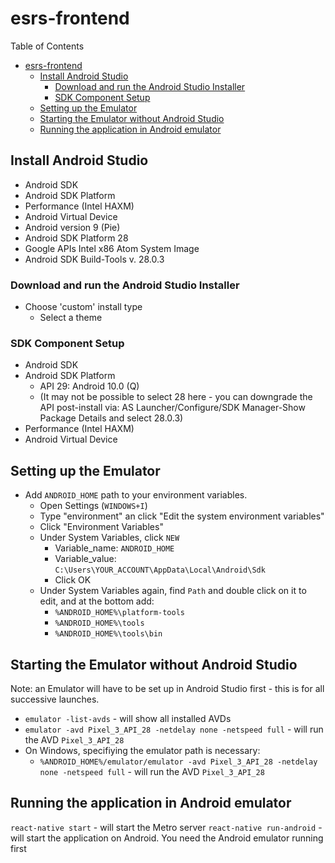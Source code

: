 # esrs-frontend

Table of Contents

- [esrs-frontend](#esrs-frontend)
  - [Install Android Studio](#install-android-studio)
    - [Download and run the Android Studio Installer](#download-and-run-the-android-studio-installer)
    - [SDK Component Setup](#sdk-component-setup)
  - [Setting up the Emulator](#setting-up-the-emulator)
  - [Starting the Emulator without Android Studio](#starting-the-emulator-without-android-studio)
  - [Running the application in Android emulator](#running-the-application-in-android-emulator)

## Install Android Studio

- Android SDK
- Android SDK Platform
- Performance (Intel HAXM)
- Android Virtual Device
- Android version 9 (Pie)
- Android SDK Platform 28
- Google APIs Intel x86 Atom System Image
- Android SDK Build-Tools v. 28.0.3

### Download and run the Android Studio Installer

- Choose 'custom' install type
  - Select a theme
  
### SDK Component Setup

- Android SDK
- Android SDK Platform
  - API 29: Android 10.0 (Q)
  - (It may not be possible to select 28 here - you can downgrade the API post-install via: AS Launcher/Configure/SDK Manager-Show Package Details and select 28.0.3)
- Performance (Intel HAXM)
- Android Virtual Device

## Setting up the Emulator

- Add `ANDROID_HOME` path to your environment variables.
  - Open Settings (`WINDOWS+I`)
  - Type "environment" an click "Edit the system environment variables"
  - Click "Environment Variables"
  - Under System Variables, click `NEW`
    - Variable_name: `ANDROID_HOME`
    - Variable_value: `C:\Users\YOUR_ACCOUNT\AppData\Local\Android\Sdk`
    - Click OK
  - Under System Variables again, find `Path` and double click on it to edit, and at the bottom add:
    - `%ANDROID_HOME%\platform-tools`
    - `%ANDROID_HOME%\tools`
    - `%ANDROID_HOME%\tools\bin`

## Starting the Emulator without Android Studio

Note: an Emulator will have to be set up in Android Studio first - this is for all successive launches.

- `emulator -list-avds` - will show all installed AVDs
- `emulator -avd Pixel_3_API_28 -netdelay none -netspeed full` - will run the AVD `Pixel_3_API_28`
- On Windows, specifiying the emulator path is necessary:
  - `%ANDROID_HOME%/emulator/emulator -avd Pixel_3_API_28 -netdelay none -netspeed full` - will run the AVD `Pixel_3_API_28`

## Running the application in Android emulator

`react-native start` - will start the Metro server
`react-native run-android` - will start the application on Android. You need the Android emulator running first
